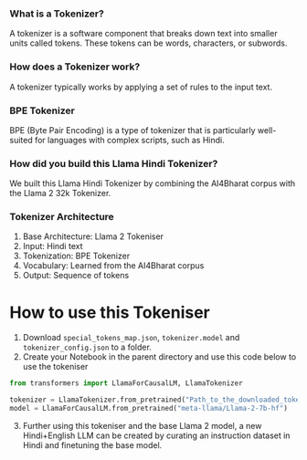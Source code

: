 ### What is a Tokenizer?
A tokenizer is a software component that breaks down text into smaller units called tokens. These tokens can be words, characters, or subwords.

### How does a Tokenizer work?
A tokenizer typically works by applying a set of rules to the input text.

### BPE Tokenizer
BPE (Byte Pair Encoding) is a type of tokenizer that is particularly well-suited for languages with complex scripts, such as Hindi.

### How did you build this Llama Hindi Tokenizer?
We built this Llama Hindi Tokenizer by combining the AI4Bharat corpus with the Llama 2 32k Tokenizer.

### Tokenizer Architecture
1) Base Architecture: Llama 2 Tokeniser
2) Input: Hindi text
3) Tokenization: BPE Tokenizer
4) Vocabulary: Learned from the AI4Bharat corpus
5) Output: Sequence of tokens

# How to use this Tokeniser
1) Download `special_tokens_map.json`, `tokenizer.model` and `tokenizer_config.json` to a folder.
2) Create your Notebook in the parent directory and use this code below to use the tokeniser
```python
from transformers import LlamaForCausalLM, LlamaTokenizer

tokenizer = LlamaTokenizer.from_pretrained("Path_to_the_downloaded_tokeniser_folder")
model = LlamaForCausalLM.from_pretrained("meta-llama/Llama-2-7b-hf")

```
3) Further using this tokeniser and the base Llama 2 model, a new Hindi+English LLM can be created by curating an instruction dataset in Hindi and finetuning the base model.
